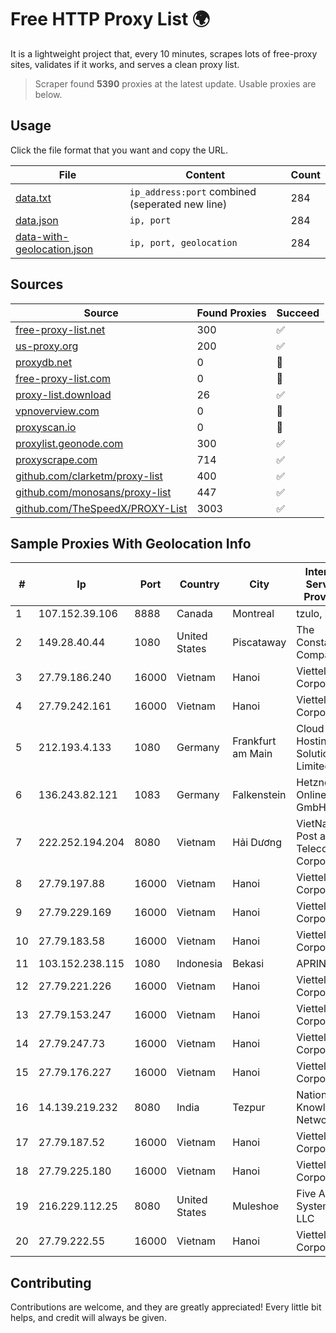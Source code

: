 
# Free HTTP Proxy List 🌍

It is a lightweight project that, every 10 minutes, scrapes lots of free-proxy sites, validates if it works, and serves a clean proxy list.


> Scraper found **5390** proxies at the latest update. Usable proxies are below.

## Usage

Click the file format that you want and copy the URL.


|File|Content|Count|
|----|-------|-----|
|[data.txt](https://raw.githubusercontent.com/themiralay/Proxy-List-World/master/data.txt)|`ip_address:port` combined (seperated new line)|284|
|[data.json](https://raw.githubusercontent.com/themiralay/Proxy-List-World/master/data.json)|`ip, port`|284|
|[data-with-geolocation.json](https://raw.githubusercontent.com/themiralay/Proxy-List-World/master/data-with-geolocation.json)|`ip, port, geolocation`|284|

## Sources

|Source|Found Proxies|Succeed|
|------|-------------|-------|
|[free-proxy-list.net](https://free-proxy-list.net)|300|✅|
|[us-proxy.org](https://www.us-proxy.org)|200|✅|
|[proxydb.net](http://proxydb.net)|0|🚫|
|[free-proxy-list.com](https://free-proxy-list.com/?page=&port=&type%5B%5D=http&type%5B%5D=https&up_time=0&search=Search)|0|🚫|
|[proxy-list.download](https://www.proxy-list.download/HTTP)|26|✅|
|[vpnoverview.com](https://vpnoverview.com/privacy/anonymous-browsing/free-proxy-servers)|0|🚫|
|[proxyscan.io](https://www.proxyscan.io)|0|🚫|
|[proxylist.geonode.com](https://proxylist.geonode.com/api/proxy-list?limit=300&page=1&sort_by=lastChecked&sort_type=desc&protocols=http,https)|300|✅|
|[proxyscrape.com](https://api.proxyscrape.com/v2/?request=displayproxies&protocol=http&timeout=10000&country=all&ssl=all&anonymity=all)|714|✅|
|[github.com/clarketm/proxy-list](https://raw.githubusercontent.com/clarketm/proxy-list/master/proxy-list-raw.txt)|400|✅|
|[github.com/monosans/proxy-list](https://raw.githubusercontent.com/monosans/proxy-list/main/proxies/http.txt)|447|✅|
|[github.com/TheSpeedX/PROXY-List](https://raw.githubusercontent.com/TheSpeedX/PROXY-List/master/http.txt)|3003|✅|


## Sample Proxies With Geolocation Info

|#|Ip|Port|Country|City|Internet Service Provider|
|-|--|----|-------|----|-------------------------|
|1|107.152.39.106|8888|Canada|Montreal|tzulo, inc.|
|2|149.28.40.44|1080|United States|Piscataway|The Constant Company|
|3|27.79.186.240|16000|Vietnam|Hanoi|Viettel Corporation|
|4|27.79.242.161|16000|Vietnam|Hanoi|Viettel Corporation|
|5|212.193.4.133|1080|Germany|Frankfurt am Main|Cloud Hosting Solutions, Limited.|
|6|136.243.82.121|1083|Germany|Falkenstein|Hetzner Online GmbH|
|7|222.252.194.204|8080|Vietnam|Hải Dương|VietNam Post and Telecom Corporation|
|8|27.79.197.88|16000|Vietnam|Hanoi|Viettel Corporation|
|9|27.79.229.169|16000|Vietnam|Hanoi|Viettel Corporation|
|10|27.79.183.58|16000|Vietnam|Hanoi|Viettel Corporation|
|11|103.152.238.115|1080|Indonesia|Bekasi|APRIN|
|12|27.79.221.226|16000|Vietnam|Hanoi|Viettel Corporation|
|13|27.79.153.247|16000|Vietnam|Hanoi|Viettel Corporation|
|14|27.79.247.73|16000|Vietnam|Hanoi|Viettel Corporation|
|15|27.79.176.227|16000|Vietnam|Hanoi|Viettel Corporation|
|16|14.139.219.232|8080|India|Tezpur|National Knowledge Network|
|17|27.79.187.52|16000|Vietnam|Hanoi|Viettel Corporation|
|18|27.79.225.180|16000|Vietnam|Hanoi|Viettel Corporation|
|19|216.229.112.25|8080|United States|Muleshoe|Five Area Systems, LLC|
|20|27.79.222.55|16000|Vietnam|Hanoi|Viettel Corporation|



## Contributing

Contributions are welcome, and they are greatly appreciated! Every
little bit helps, and credit will always be given.

